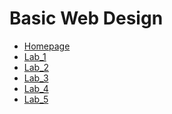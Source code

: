 <h1>Basic Web Design</h1>

<ul>
  <li><a href="https://mystellemoseley2022.github.io/web1320/">Homepage</a></li>
  <li><a href="Lab_1/index.html">Lab_1</a></li>
  <li><a href="Lab_2/index.html" target="_blank">Lab_2</a></li>
  <li><a href="Lab_3/index.html" target="_blank">Lab_3</a></li>
  <li><a href="Lab_4/index.html" target="_blank">Lab_4</a></li>
  <li><a href="Lab_Final/index.html" target="_blank">Lab_5</a></li>
</ul>
